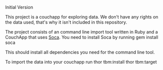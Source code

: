 Initial Version


This project is a couchapp for exploring data. We don't have any rights on the data used, that's why it isn't included in this repository.

The project consists of an command line import tool written in Ruby and a CouchApp that uses [Soca](https://github.com/quirkey/soca). You need to install Soca by running
    gem install soca

This should install all dependencies you need for the command line tool.


To import the data into your couchapp run
    thor tbm:install <file> <couchdb>
    thor tbm:target <couchdb>


